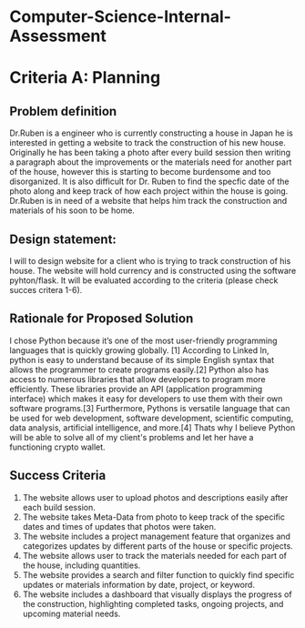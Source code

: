 # Computer-Science-Internal-Assessment


# Criteria A: Planning

## Problem definition

Dr.Ruben is a engineer who is currently constructing a house in Japan he is interested in getting a website to track the construction of his new house. Originally he has been taking a photo after every build session then writing a paragraph about the improvements or the materials need for another part of the house, however this is starting to become burdensome and too disorganized. It is also difficult for Dr. Ruben to find the specfic date of the photo along and keep track of how each project within the house is going. Dr.Ruben is in need of a website that helps him track the construction and materials of his soon to be home. 


## Design statement:
I will to design website for a client who is trying to track construction of his house. The website will hold currency and is constructed using the software pyhton/flask. It will be evaluated according to the criteria (please check succes critera 1-6).

## Rationale for Proposed Solution
I chose Python because it’s one of the most user-friendly programming languages that is quickly growing globally. [1] According to Linked In, python is easy to understand because of its simple English syntax that allows the programmer to create programs easily.[2] Python also has access to numerous libraries that allow developers to program more efficiently. These libraries provide an API (application programming interface) which makes it easy for developers to use them with their own software programs.[3] Furthermore, Pythons is versatile language that can be used for web development, software development, scientific computing, data analysis, artificial intelligence, and more.[4] Thats why I believe Python will be able to solve all of my client's problems and let her have a functioning crypto wallet.



## Success Criteria
1. The website allows user to upload photos and descriptions easily after each build session. 
2. The website  takes Meta-Data from photo to keep track of the specific dates and times of updates that photos were taken. 
3. The website includes a project management feature that organizes and categorizes updates by different parts of the house or specific projects.
4. The website allows user to track the materials needed for each part of the house, including quantities.
5. The website provides a search and filter function to quickly find specific updates or materials information by date, project, or keyword.
6. The website includes a dashboard that visually displays the progress of the construction, highlighting completed tasks, ongoing projects, and upcoming material needs.


